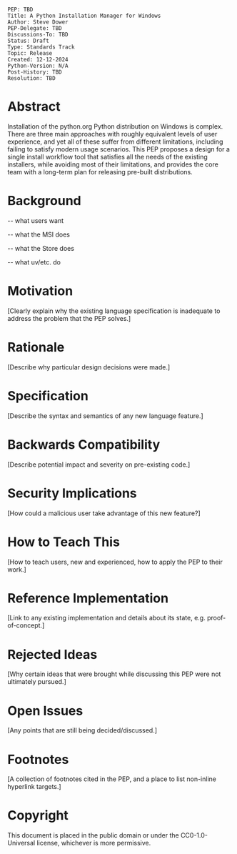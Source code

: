 ```
PEP: TBD
Title: A Python Installation Manager for Windows
Author: Steve Dower
PEP-Delegate: TBD
Discussions-To: TBD
Status: Draft
Type: Standards Track
Topic: Release
Created: 12-12-2024
Python-Version: N/A
Post-History: TBD
Resolution: TBD
```


Abstract
========

Installation of the python.org Python distribution on Windows is complex.
There are three main approaches with roughly equivalent levels of user
experience, and yet all of these suffer from different limitations, including
failing to satisfy modern usage scenarios. This PEP proposes a design for
a single install workflow tool that satisfies all the needs of the existing
installers, while avoiding most of their limitations, and provides the core
team with a long-term plan for releasing pre-built distributions.


Background
==========

-- what users want

-- what the MSI does

-- what the Store does

-- what uv/etc. do

Motivation
==========

[Clearly explain why the existing language specification is inadequate to address the problem that the PEP solves.]


Rationale
=========

[Describe why particular design decisions were made.]


Specification
=============

[Describe the syntax and semantics of any new language feature.]


Backwards Compatibility
=======================

[Describe potential impact and severity on pre-existing code.]


Security Implications
=====================

[How could a malicious user take advantage of this new feature?]


How to Teach This
=================

[How to teach users, new and experienced, how to apply the PEP to their work.]


Reference Implementation
========================

[Link to any existing implementation and details about its state, e.g. proof-of-concept.]


Rejected Ideas
==============

[Why certain ideas that were brought while discussing this PEP were not ultimately pursued.]


Open Issues
===========

[Any points that are still being decided/discussed.]


Footnotes
=========

[A collection of footnotes cited in the PEP, and a place to list non-inline hyperlink targets.]


Copyright
=========

This document is placed in the public domain or under the
CC0-1.0-Universal license, whichever is more permissive.
